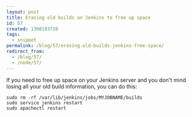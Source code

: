 ```yaml
---
layout: post
title: Erasing old builds on Jenkins to free up space
id: 57
created: 1398193710
tags:
  - snippet
permalink: /blog/57/erasing-old-builds-jenkins-free-space/
redirect_from:
  - /blog/57/
  - /node/57/
---
```

If you need to free up space on your Jenkins server and you don't mind losing all your old build information, you can do this:

    sudo rm -rf /var/lib/jenkins/jobs/MYJOBNAME/builds
    sudo service jenkins restart
    sudo apachectl restart
